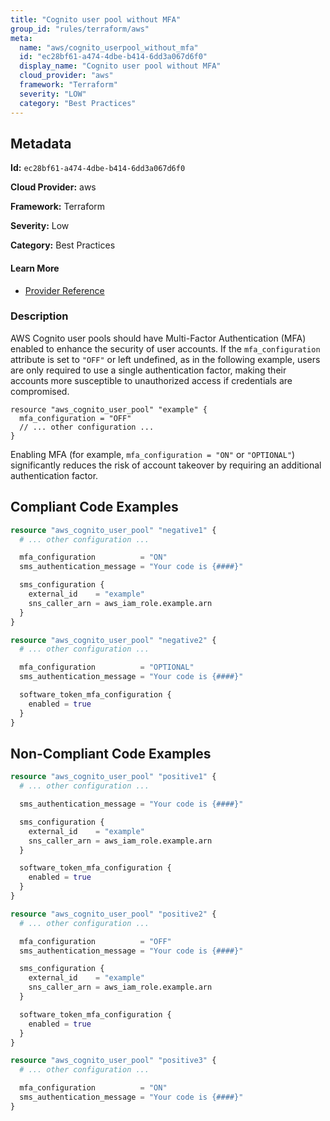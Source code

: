 ```yaml
---
title: "Cognito user pool without MFA"
group_id: "rules/terraform/aws"
meta:
  name: "aws/cognito_userpool_without_mfa"
  id: "ec28bf61-a474-4dbe-b414-6dd3a067d6f0"
  display_name: "Cognito user pool without MFA"
  cloud_provider: "aws"
  framework: "Terraform"
  severity: "LOW"
  category: "Best Practices"
---
```

## Metadata

**Id:** `ec28bf61-a474-4dbe-b414-6dd3a067d6f0`

**Cloud Provider:** aws

**Framework:** Terraform

**Severity:** Low

**Category:** Best Practices

#### Learn More

 - [Provider Reference](https://registry.terraform.io/providers/hashicorp/aws/latest/docs/resources/cognito_user_pool)

### Description

 AWS Cognito user pools should have Multi-Factor Authentication (MFA) enabled to enhance the security of user accounts. If the `mfa_configuration` attribute is set to `"OFF"` or left undefined, as in the following example, users are only required to use a single authentication factor, making their accounts more susceptible to unauthorized access if credentials are compromised.

```
resource "aws_cognito_user_pool" "example" {
  mfa_configuration = "OFF"
  // ... other configuration ...
}
```

Enabling MFA (for example, `mfa_configuration = "ON"` or `"OPTIONAL"`) significantly reduces the risk of account takeover by requiring an additional authentication factor.


## Compliant Code Examples
```terraform
resource "aws_cognito_user_pool" "negative1" {
  # ... other configuration ...

  mfa_configuration          = "ON"
  sms_authentication_message = "Your code is {####}"

  sms_configuration {
    external_id    = "example"
    sns_caller_arn = aws_iam_role.example.arn
  }
}

resource "aws_cognito_user_pool" "negative2" {
  # ... other configuration ...

  mfa_configuration          = "OPTIONAL"
  sms_authentication_message = "Your code is {####}"

  software_token_mfa_configuration {
    enabled = true
  }
}

```
## Non-Compliant Code Examples
```terraform
resource "aws_cognito_user_pool" "positive1" {
  # ... other configuration ...

  sms_authentication_message = "Your code is {####}"

  sms_configuration {
    external_id    = "example"
    sns_caller_arn = aws_iam_role.example.arn
  }

  software_token_mfa_configuration {
    enabled = true
  }
}

resource "aws_cognito_user_pool" "positive2" {
  # ... other configuration ...

  mfa_configuration          = "OFF"
  sms_authentication_message = "Your code is {####}"

  sms_configuration {
    external_id    = "example"
    sns_caller_arn = aws_iam_role.example.arn
  }

  software_token_mfa_configuration {
    enabled = true
  }
}

resource "aws_cognito_user_pool" "positive3" {
  # ... other configuration ...

  mfa_configuration          = "ON"
  sms_authentication_message = "Your code is {####}"
}

```